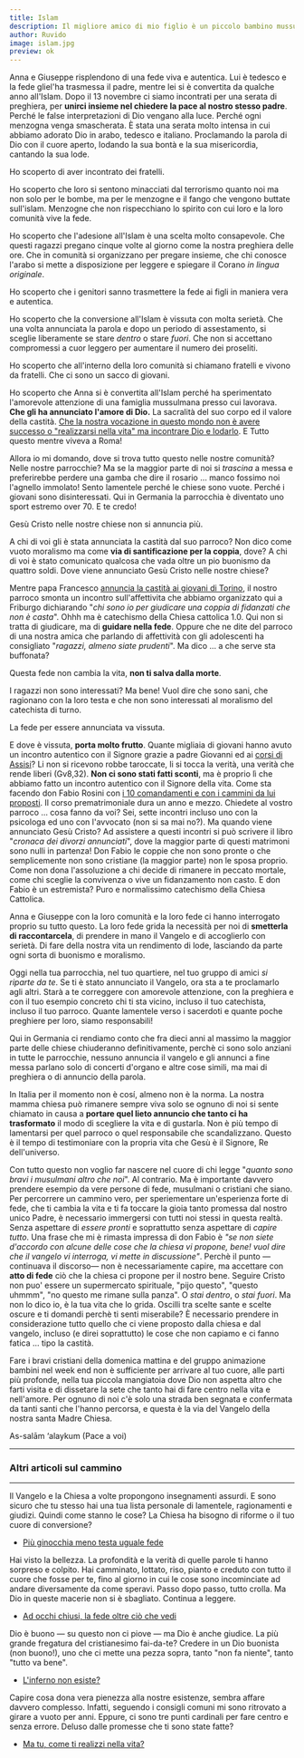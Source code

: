 ```yaml
---
title: Islam
description: Il migliore amico di mio figlio è un piccolo bambino mussulmano con cui va insieme all'asilo. Viene da una famiglia che vive la fede in maniera profonda e vera. Sono due ragazzi come noi. Entrambi colpiscono per il loro amorevole abbandono a Dio. Stando insieme a loro, ecco cosa ho capito dell'Islam.
author: Ruvido
image: islam.jpg
preview: ok
---
```


Anna e Giuseppe risplendono di una fede viva e autentica. Lui è tedesco e la fede gliel'ha trasmessa il padre, mentre lei si è convertita da qualche anno all'Islam. Dopo il 13 novembre ci siamo incontrati per una serata di preghiera, per **unirci insieme nel chiedere la pace al nostro stesso padre**. Perché le false interpretazioni di Dio vengano alla luce. Perché ogni menzogna venga smascherata. È stata una serata molto intensa in cui abbiamo adorato Dio in arabo, tedesco e italiano. Proclamando la parola di Dio con il cuore aperto, lodando la sua bontà e la sua misericordia, cantando la sua lode. 

Ho scoperto di aver incontrato dei fratelli.

Ho scoperto che loro si sentono minacciati dal terrorismo quanto noi ma non solo per le bombe, ma per le menzogne e il fango che vengono buttate sull'islam. Menzogne che non rispecchiano lo spirito con cui loro e la loro comunità vive la fede. 

Ho scoperto che l'adesione all'Islam è una scelta molto consapevole. Che questi ragazzi pregano cinque volte al giorno come la nostra preghiera delle ore. Che in comunità si organizzano per pregare insieme, che chi conosce l'arabo si mette a disposizione per leggere e spiegare il Corano *in lingua originale*.

Ho scoperto che i genitori sanno trasmettere la fede ai figli in maniera vera e autentica.

Ho scoperto che la conversione all'Islam è vissuta con molta serietà. Che una volta annunciata la parola e dopo un periodo di assestamento, si sceglie liberamente se stare *dentro* o stare *fuori*. Che non si accettano compromessi a cuor leggero per aumentare il numero dei proseliti.

Ho scoperto che all'interno della loro comunità si chiamano fratelli e vivono da fratelli. Che ci sono un sacco di giovani.

Ho scoperto che Anna si è convertita all'Islam perché ha sperimentato l'amorevole attenzione di una famiglia mussulmana presso cui lavorava. **Che gli ha annunciato l'amore di Dio.** La sacralità del suo corpo ed il valore della castità. [Che la nostra vocazione in questo mondo non è avere successo o "realizzarsi nella vita" ma incontrare Dio e lodarlo](http://5p2p.it/2015/11/13/come-ti-realizzi-nella-vita.html). E Tutto questo mentre viveva a Roma!

Allora io mi domando, dove si trova tutto questo nelle nostre comunità? Nelle nostre parrocchie? Ma se la maggior parte di noi si *trascina* a messa e preferirebbe perdere una gamba che dire il rosario … manco fossimo noi  l'agnello immolato! Sento lamentele perché le chiese sono vuote. Perché i giovani sono disinteressati. Qui in Germania la parrocchia è diventato uno sport estremo over 70. E te credo!

Gesù Cristo nelle nostre chiese non si annuncia più.

A chi di voi gli è stata annunciata la castità dal suo parroco? Non dico come vuoto moralismo ma come **via di santificazione per la coppia**, dove? A chi di voi è stato comunicato qualcosa che vada oltre un pio buonismo da quattro soldi. Dove viene annunciato Gesù Cristo nelle nostre chiese?

Mentre papa Francesco [annuncia la castità ai giovani di Torino](http://www.papaboys.org/papa-francesco-i-giovani-e-la-castita), il nostro parroco smonta un incontro sull'affettivita che abbiamo organizzato qui a Friburgo dichiarando "*chi sono io per giudicare una coppia di fidanzati che non è casta*". Ohhh ma è catechismo della Chiesa cattolica 1.0. Qui non si tratta di giudicare, ma di **guidare nella fede**. Oppure che ne dite del parroco di una nostra amica che parlando di affettività con gli adolescenti ha consigliato "*ragazzi, almeno siate prudenti*". Ma dico … a che serve sta buffonata? 

Questa fede non cambia la vita, **non ti salva dalla morte**.

I ragazzi non sono interessati? Ma bene! Vuol dire che sono sani, che ragionano con la loro testa e che non sono interessati al moralismo del catechista di turno.

La fede per essere annunciata va vissuta. 

E dove è vissuta, **porta molto frutto**. Quante migliaia di giovani hanno avuto un incontro autentico con il Signore grazie a padre Giovanni ed ai [corsi di Assisi](http://www.fratisog.it/corsi-frati-assisi/)? Li non si ricevono robbe taroccate, li si tocca la verità, una verità che rende liberi (Gv8,32). **Non ci sono stati fatti sconti**, ma è proprio lì che abbiamo fatto un incontro autentico con il Signore della vita. Come sta facendo don Fabio Rosini con [i 10 comandamenti e con i cammini da lui proposti](http://lapartemigliore.org/site/index.php/2012-03-28-16-06-44). Il corso prematrimoniale dura un anno e mezzo. Chiedete al vostro parroco … cosa fanno da voi? Sei, sette incontri incluso uno con la psicologa ed uno con l'avvocato (non si sa mai no?). Ma quando viene annunciato Gesù Cristo? Ad assistere a questi incontri si può scrivere il libro "*cronaca dei divorzi annunciati*", dove la maggior parte di questi matrimoni sono nulli in partenza! Don Fabio le coppie che non sono pronte o che semplicemente non sono cristiane (la maggior parte) non le sposa proprio. Come non dona l'assoluzione a chi decide di rimanere in peccato mortale, come chi sceglie la convivenza o vive un fidanzamento non casto. E don Fabio è un estremista? Puro e normalissimo catechismo della Chiesa Cattolica.

Anna e Giuseppe con la loro comunità e la loro fede ci hanno interrogato proprio su tutto questo. La loro fede grida la necessità per noi di **smetterla di raccontarcela**, di prendere in mano il Vangelo e di accoglierlo con serietà. Di fare della nostra vita un rendimento di lode, lasciando da parte ogni sorta di buonismo e moralismo.

Oggi nella tua parrocchia, nel tuo quartiere, nel tuo gruppo di amici *si riparte da te*. Se ti è stato annunciato il Vangelo, ora sta a te proclamarlo agli altri. Starà a te correggere con amorevole attenzione, con la preghiera e con il tuo esempio concreto chi ti sta vicino, incluso il tuo catechista, incluso il tuo parroco. Quante lamentele verso i sacerdoti e quante poche preghiere per loro, siamo responsabili!

Qui in Germania ci rendiamo conto che fra dieci anni al massimo la maggior parte delle chiese chiuderanno definitivamente, perchè ci sono solo anziani in tutte le parrocchie, nessuno annuncia il vangelo e gli annunci a fine messa parlano solo di concerti d'organo e altre cose simili, ma mai di preghiera o di annuncio della parola.

In Italia per il momento non è cosí, almeno non è la norma. La nostra mamma chiesa può rimanere sempre viva solo se ognuno di noi si sente chiamato in causa a **portare quel lieto annuncio che tanto ci ha trasformato** il modo di scegliere la vita e di gustarla. Non è più tempo di lamentarsi per quel parroco o quel responsabile che scandalizzano. Questo è il tempo di testimoniare con la propria vita che Gesù è il Signore, Re dell'universo.

Con tutto questo non voglio far nascere nel cuore di chi legge "*quanto sono bravi i musulmani altro che noi*". Al contrario. Ma è importante davvero prendere esempio da vere persone di fede, musulmani o cristiani che siano. Per percorrere un cammino vero, per speriementare un'esperienza forte di fede, che ti cambia la vita e ti fa toccare la gioia tanto promessa dal nostro unico Padre, è necessario immergersi con tutti noi stessi in questa realtà. Senza aspettare  di *essere pronti* e soprattutto senza aspettare di *capire tutto*. Una frase che mi è rimasta impressa di don Fabio è *"se non siete d'accordo con alcune delle cose che la chiesa vi propone, bene! vuol dire che il vangelo vi interroga, vi mette in discussione"*. Perchè il punto &mdash;continuava il discorso&mdash; non è necessariamente capire, ma accettare con **atto di fede** ciò che la chiesa ci propone per il nostro bene. Seguire Cristo non puo' essere un supermercato spirituale, "pijo questo", "questo uhmmm", "no questo me rimane sulla panza". O *stai dentro*, o *stai fuori*. Ma non lo dico io, è la tua vita che lo grida. Oscilli tra scelte sante e scelte oscure e ti domandi perchè ti senti miserabile? È necessario prendere in considerazione tutto quello che ci viene proposto dalla chiesa e dal vangelo, incluso (e direi soprattutto) le cose che non capiamo e ci fanno fatica ... tipo la castità. 

Fare i bravi cristiani della domenica mattina e del gruppo animazione bambini nel week end non è sufficiente per arrivare al tuo cuore, alle parti più profonde, nella tua piccola mangiatoia dove Dio non aspetta altro che farti visita e di dissetare la sete che tanto hai di fare centro nella vita e nell'amore. Per ognuno di noi c'è solo una strada ben segnata e confermata da tanti santi che l'hanno percorsa, e questa è la via del Vangelo della nostra santa Madre Chiesa.

As-salām ‘alaykum (Pace a voi)

---

### Altri articoli sul cammino

---

Il Vangelo e la Chiesa a volte propongono insegnamenti assurdi. E sono sicuro che tu stesso hai una tua lista personale di lamentele, ragionamenti e giudizi. Quindi come stanno le cose? La Chiesa ha bisogno di riforme o il tuo cuore di conversione?

- [Più ginocchia meno testa uguale fede](http://5p2p.it/2015/07/15/piu-ginocchia-meno-testa-uguale-fede.html)

Hai visto la bellezza. La profondità e la verità di quelle parole ti hanno sorpreso e colpito. Hai camminato, lottato, riso, pianto e creduto con tutto il cuore che fosse per te, fino al giorno in cui le cose sono incominciate ad andare diversamente da come speravi. Passo dopo passo, tutto crolla. Ma Dio in queste macerie non si è sbagliato. Continua a leggere.

- [Ad occhi chiusi, la fede oltre ciò che vedi](http://5p2p.it/2015/10/28/ad-occhi-chiusi.html)

Dio è buono — su questo non ci piove — ma Dio è anche giudice. La più grande fregatura del cristianesimo fai-da-te? Credere in un Dio buonista (non buono!), uno che ci mette una pezza sopra, tanto "non fa niente", tanto "tutto va bene".

- [L'inferno non esiste?](http://5p2p.it/2015/06/25/l-inferno-non-esiste.html)

Capire cosa dona vera pienezza alla nostre esistenze, sembra affare davvero complesso. Infatti, seguendo i consigli comuni mi sono ritrovato a girare a vuoto per anni. Eppure, ci sono tre punti cardinali per fare centro e senza errore. Deluso dalle promesse che ti sono state fatte? 

- [Ma tu, come ti realizzi nella vita?](http://5p2p.it/2015/11/13/come-ti-realizzi-nella-vita.html)


